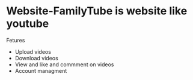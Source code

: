 # Website-FamilyTube is website like youtube 
Fetures
- Upload videos
- Download videos
- View and like and commment on videos
- Account managment
